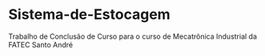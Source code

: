 # Sistema-de-Estocagem
Trabalho de Conclusão de Curso  para o curso de Mecatrônica Industrial da FATEC Santo André

